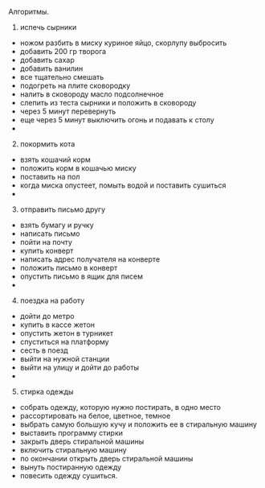 Алгоритмы.
1) испечь сырники
- ножом разбить в миску куриное яйцо, скорлупу выбросить
- добавить 200 гр творога
- добавить сахар
- добавить ванилин
- все тщательно смешать
- подогреть на плите сковородку
- налить в сковороду масло подсолнечное
- слепить из теста сырники и положить в сковороду
- через 5 минут перевернуть
- еще через 5 минут выключить огонь и подавать к столу 
- 
2) покормить кота
- взять кошачий корм
- положить корм в кошачью миску
- поставить на пол
- когда миска опустеет, помыть водой и поставить сушиться
- 
3) отправить письмо другу
- взять бумагу и ручку
- написать письмо
- пойти на почту
- купить конверт
- написать адрес получателя на конверте
- положить письмо в конверт
- опустить письмо в ящик для писем
- 
4) поездка на работу
- дойти до метро
- купить в кассе жетон
- опустить жетон в турникет
- спуститься на платформу
- сесть в поезд
- выйти на нужной станции
- выйти на улицу и дойти до работы
- 
5) стирка одежды
- собрать одежду, которую нужно постирать, в одно место
- рассортировать на белое, цветное, темное
- выбрать самую большую кучу и положить ее в стиральную машину
- выставить программу стирки
- закрыть дверь стиральной машины
- включить стиральную машину
- по окончании открыть дверь стиральной машины
- вынуть постиранную одежду
- повесить одежду сушиться.
